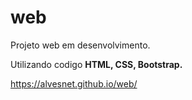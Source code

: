 ﻿# web

Projeto web em desenvolvimento.

Utilizando codigo **HTML, CSS, Bootstrap.**

https://alvesnet.github.io/web/
